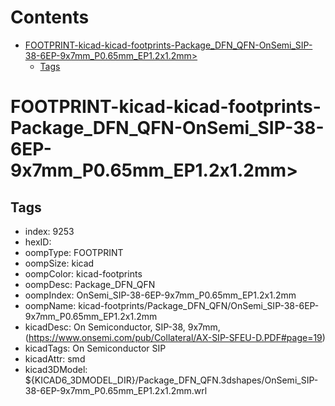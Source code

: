 



Contents
========

* [FOOTPRINT-kicad-kicad-footprints-Package_DFN_QFN-OnSemi_SIP-38-6EP-9x7mm_P0.65mm_EP1.2x1.2mm>](#footprint-kicad-kicad-footprints-package_dfn_qfn-onsemi_sip-38-6ep-9x7mm_p065mm_ep12x12mm)
	* [Tags](#tags)

# FOOTPRINT-kicad-kicad-footprints-Package_DFN_QFN-OnSemi_SIP-38-6EP-9x7mm_P0.65mm_EP1.2x1.2mm>

## Tags

- index: 9253
- hexID: 
- oompType: FOOTPRINT
- oompSize: kicad
- oompColor: kicad-footprints
- oompDesc: Package_DFN_QFN
- oompIndex: OnSemi_SIP-38-6EP-9x7mm_P0.65mm_EP1.2x1.2mm
- oompName: kicad-footprints/Package_DFN_QFN/OnSemi_SIP-38-6EP-9x7mm_P0.65mm_EP1.2x1.2mm
- kicadDesc: On Semiconductor, SIP-38, 9x7mm, (https://www.onsemi.com/pub/Collateral/AX-SIP-SFEU-D.PDF#page=19)
- kicadTags: On Semiconductor SIP
- kicadAttr: smd
- kicad3DModel: ${KICAD6_3DMODEL_DIR}/Package_DFN_QFN.3dshapes/OnSemi_SIP-38-6EP-9x7mm_P0.65mm_EP1.2x1.2mm.wrl
